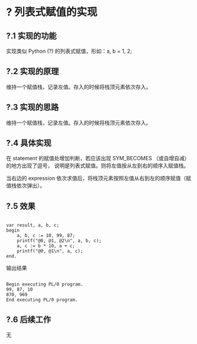 # ? 列表式赋值的实现

## ?.1 实现的功能

实现类似 Python (?) 的列表式赋值，形如：a, b = 1, 2;

## ?.2 实现的原理

维持一个赋值栈，记录左值。存入的时候将栈顶元素依次存入。

## ?.3 实现的思路

维持一个赋值栈，记录左值。存入的时候将栈顶元素依次存入。

## ?.4 具体实现

在 statement 的赋值处增加判断，若应该出现 SYM\_BECOMES （或自增自减）的地方出现了逗号，
说明是列表式赋值。则将左值按从左到右的顺序入赋值栈。

当右边的 expression 依次求值后，将栈顶元素按照左值从右到左的顺序赋值（赋值栈依次弹出）。

## ?.5 效果

```pl0

var result, a, b, c;
begin
    a, b, c := 10, 99, 87;
    printf("@0, @1, @2\n", a, b, c);
    a, c := b * 10, a + c;
    printf("@0, @1\n", a, c);
end.
```

输出结果

```

Begin executing PL/0 program.
99, 87, 10
870, 969
End executing PL/0 program.

```

## ?.6 后续工作

无